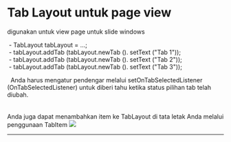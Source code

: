 # Tab Layout untuk page view 
digunakan untuk view page untuk slide windows
<p>
 - TabLayout tabLayout = ...;</br>
 - tabLayout.addTab (tabLayout.newTab (). setText ("Tab 1"));</br>
 - tabLayout.addTab (tabLayout.newTab (). setText ("Tab 2"));</br>
 - tabLayout.addTab (tabLayout.newTab (). setText ("Tab 3"));</br>
</p> 
Anda harus mengatur pendengar melalui setOnTabSelectedListener (OnTabSelectedListener) untuk diberi tahu ketika status pilihan tab telah diubah.</br></br></br>
Anda juga dapat menambahkan item ke TabLayout di tata letak Anda melalui penggunaan TabItem
  <img src="https://media.giphy.com/media/lYf4omdatRBno2oGXL/giphy.gif"  />
  
  

---



